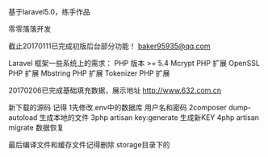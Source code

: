 基于laravel5.0，练手作品

零零落落开发

截止20170111已完成初版后台部分功能！
baker95935@qq.com

Laravel 框架一些系统上的需求：
PHP 版本 >= 5.4
Mcrypt PHP 扩展
OpenSSL PHP 扩展
Mbstring PHP 扩展
Tokenizer PHP 扩展

20170206已完成基础填充数据，展示地址
http://www.632.com.cn

新下载的源码 记得
1先修改.env中的数据库 用户名和密码
2composer dump-autoload 生成本地的文件
3php artisan key:generate 生成新KEY
4php artisan migrate  数据恢复

最后编译文件和缓存文件记得删除  storage目录下的